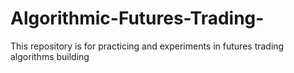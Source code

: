 # Algorithmic-Futures-Trading-
This repository is for practicing and experiments in futures trading algorithms building
